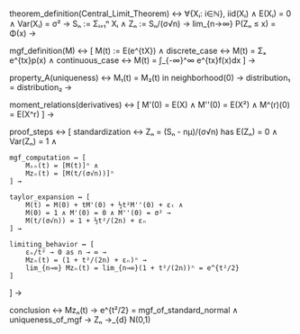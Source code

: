 theorem_definition(Central_Limit_Theorem) ↔ 
    ∀{Xᵢ: i∈ℕ}, iid(Xᵢ) ∧ E(Xᵢ) = 0 ∧ Var(Xᵢ) = σ² →
    Sₙ := Σᵢ₌₁ⁿ Xᵢ ∧
    Zₙ := Sₙ/(σ√n) →
    lim_{n→∞} P(Zₙ ≤ x) = Φ(x) →

mgf_definition(M) ↔ [
    M(t) := E(e^{tX}) ∧
    discrete_case ↔ M(t) = Σₓ e^{tx}p(x) ∧
    continuous_case ↔ M(t) = ∫_{-∞}^∞ e^{tx}f(x)dx
] →

property_A(uniqueness) ↔ 
    M₁(t) = M₂(t) in neighborhood(0) →
    distribution₁ = distribution₂ →

moment_relations(derivatives) ↔ [
    M'(0) = E(X) ∧
    M''(0) = E(X²) ∧
    M^(r)(0) = E(X^r)
] →

proof_steps ↔ [
    standardization ↔ 
        Zₙ = (Sₙ - nμ)/(σ√n) has E(Zₙ) = 0 ∧ Var(Zₙ) = 1 ∧
    
    mgf_computation ↔ [
        Mₛₙ(t) = [M(t)]ⁿ ∧
        Mzₙ(t) = [M(t/(σ√n))]ⁿ
    ] →
    
    taylor_expansion ↔ [
        M(t) = M(0) + tM'(0) + ½t²M''(0) + εₜ ∧
        M(0) = 1 ∧ M'(0) = 0 ∧ M''(0) = σ² →
        M(t/(σ√n)) = 1 + ½t²/(2n) + εₙ
    ] →
    
    limiting_behavior ↔ [
        εₙ/t² → 0 as n → ∞ →
        Mzₙ(t) = (1 + t²/(2n) + εₙ)ⁿ →
        lim_{n→∞} Mzₙ(t) = lim_{n→∞}(1 + t²/(2n))ⁿ = e^{t²/2}
    ]
] →

conclusion ↔ 
    Mzₙ(t) → e^{t²/2} = mgf_of_standard_normal ∧
    uniqueness_of_mgf →
    Zₙ →_{d} N(0,1)